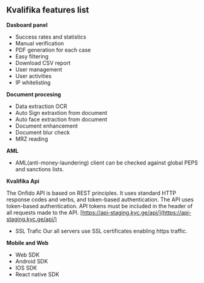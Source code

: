 
## Kvalifika features list

**Dasboard panel**
- Success rates and statistics
- Manual verification
- PDF generation for each case
- Easy filtering
- Download CSV report
- User management
- User activities
- IP whitelisting  

**Document procesing**
- Data extraction OCR 
- Auto Sign extraxtion from document
- Auto face extraction from document
- Document enhancement
- Document blur check
- MRZ reading

**AML**
- AML(anti-money-laundering) client can be checked against global PEPS and sanctions lists.

**Kvalifika Api**

The Onfido API is based on REST principles. It uses standard HTTP response codes and verbs, and token-based authentication.
The API uses token-based authentication. API tokens must be included in the header of all requests made to the API.
[https://api-staging.kyc.ge/api/](https://api-staging.kyc.ge/api/)

- SSL Trafic
Our all servers use SSL certificates enabling https traffic.

**Mobile and Web**

- Web SDK
- Android SDK
- IOS SDK
- React native SDK
